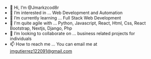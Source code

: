 - 👋 Hi, I’m @Jmarkzcod8r
- 👀 I’m interested in ... Web Development and Automation
- 🌱 I’m currently learning ... Full Stack Web Development
- 🌱 I'm quite agile with ... Python, Javascript, React, Html, Css, React Bootstrap, Nextjs, Django, Php
- 💞️ I’m looking to collaborate on ... business related projects for individuals
- 📫 How to reach me ... You can email me at jmgutierrez122091@gmail.com

<!---
Jmarkzcod8r/Jmarkzcod8r is a ✨ special ✨ repository because its `README.md` (this file) appears on your GitHub profile.
You can click the Preview link to take a look at your changes.
--->
